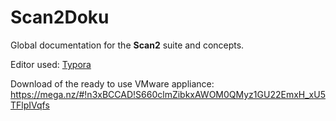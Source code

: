 # Scan2Doku
Global documentation for the **Scan2** suite and concepts.

Editor used: [Typora](https://typora.io/)

Download of the ready to use VMware appliance:
https://mega.nz/#!n3xBCCAD!S660clmZibkxAWOM0QMyz1GU22EmxH_xU5TFlpIVqfs

